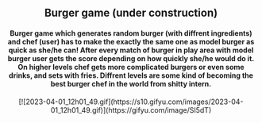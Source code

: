 <div align="center">
 <h2 >
  Burger game (under construction) 
 </h2>
 
 <h4>
 Burger game which generates random burger (with diffrent ingredients) and chef (user) has to make the exactly the same one as model burger as quick as she/he can!
 After every match of burger in play area with model burger user gets the score depending on how quickly she/he would do it.
 On higher levels chef gets more complicated burgers or even some drinks, and sets with fries.
 Diffrent levels are some kind of becoming the best burger chef in the world from shitty intern.
 </h4>
  [![2023-04-01_12h01_49.gif](https://s10.gifyu.com/images/2023-04-01_12h01_49.gif)](https://gifyu.com/image/SI5dT)

 
</div>
